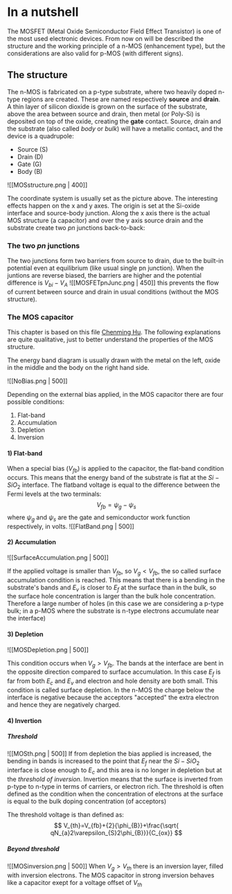 # In a nutshell

The MOSFET (Metal Oxide Semiconductor Field Effect Transistor) is one of the most used electronic devices.
From now on will be described the structure and the working principle of a n-MOS (enhancement type), but the considerations are also valid for p-MOS (with different signs).

## The structure

 The n-MOS is fabricated on a p-type substrate, where two heavily doped n-type regions are created. These are named respectively **source** and **drain**.
 A thin layer of silicon dioxide is grown on the surface of the substrate, above the area between source and drain, then metal (or Poly-Si) is deposited on top of the oxide, creating the **gate** contact. 
 Source, drain and the substrate (also called *body* or *bulk*) will have a metallic contact, and the device is a quadrupole:
 - Source (S)
 - Drain (D)
 - Gate (G)
 - Body (B)

![[MOSstructure.png | 400]]

The coordinate system is usually set as the picture above. The interesting effects happen on the x and y axes. The origin is set at the Si-oxide interface and source-body junction.
Along the x axis there is the actual MOS structure (a capacitor) and over the y axis source drain and the substrate create two *pn* junctions back-to-back: 

### The two *pn* junctions

The two junctions form two barriers from source to drain, due to the built-in potential even at equilibrium (like usual single pn junction). When the juntions are reverse biased, the barriers are higher and the potential difference is $V_{bi}-V_{A}$ 
![[MOSFETpnJunc.png | 450]]
this prevents the flow of current between source and drain in usual conditions (without the MOS structure).

### The MOS capacitor

This chapter is based on this file [Chenming Hu](https://www.chu.berkeley.edu/wp-content/uploads/2020/01/Chenming-Hu_ch5-1.pdf). The following explanations are quite qualitative, just to better understand the properties of the MOS structure.

The energy band diagram is usually drawn with the metal on the left, oxide in the middle and the body on the right hand side.

![[NoBias.png | 500]]

Depending on the external bias applied, in the MOS capacitor there are four possible conditions:
1) Flat-band
2) Accumulation
3) Depletion
4) Inversion

#### 1) Flat-band

When a special bias ($V_{fb}$) is applied to the capacitor, the flat-band condition occurs. This means that the energy band of the substrate is flat at the $Si-SiO_{2}$ interface. The flatband voltage is equal to the difference between the Fermi levels at the two terminals: 
$$
V_{fb}=\psi_{g}-\psi_{s} 
$$
where $\psi_{g}$ and $\psi_{s}$ are the gate and semiconductor work function respectively, in volts. 
![[FlatBand.png | 500]]

#### 2) Accumulation

![[SurfaceAccumulation.png | 500]]

If the applied voltage is smaller than $V_{fb}$, so $V_{g}<V_{fb}$,
the so called surface accumulation condition is reached. This means that there is a bending in the substrate's bands and $E_{v}$ is closer to $E_{f}$ at the surface than in the bulk, so the surface hole concentration is larger than the bulk hole concentration. 
Therefore a large number of holes (in this case we are considering a p-type bulk; in a p-MOS where the substrate is n-type electrons accumulate near the interface)

#### 3) Depletion

![[MOSDepletion.png | 500]]

This condition occurs when $V_{g}>V_{fb}$. The bands at the interface are bent in the opposite direction compared to surface accumulation. In this case $E_{f}$ is far from both $E_{c}$ and $E_{v}$ and electron and hole density are both small. This condition is called surface depletion. In the n-MOS the charge below the interface is negative because the acceptors "accepted" the extra electron and hence they are negatively charged.

#### 4) Invertion

##### Threshold
![[MOSth.png | 500]]
If from depletion the bias applied is increased, the bending in bands is increased to the point that $E_{f}$ near the $Si-SiO_{2}$ interface is close enough to $E_{c}$ and this area is no longer in depletion but at the *threshold of inversion*. Invertion means that the surface is inverted from p-type to n-type in terms of carriers, or electron rich. The threshold is often defined as the condition when the concentration of electrons at the surface is equal to the bulk doping concentration (of acceptors)

The threshold voltage is than defined as: 
$$
V_{th}=V_{fb}+{2}{\phi_{B}}+\frac{\sqrt{ qN_{a}2\varepsilon_{S}2\phi_{B}}}{C_{ox}} 
$$
##### Beyond threshold

![[MOSinversion.png | 500]]
When $V_{g}>V_{th}$ there is an inversion layer, filled with inversion electrons. The MOS capacitor in strong inversion behaves like a capacitor exept for a voltage offset of $V_{th}$
